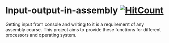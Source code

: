 # Input-output-in-assembly [![HitCount](http://hits.dwyl.com/realsarm/Input-output-in-assembly.svg)](http://hits.dwyl.com/realsarm/Input-output-in-assembly)
Getting input from console and writing to it is a requirement of any assembly course. This project aims to provide these functions for different processors and operating system.
